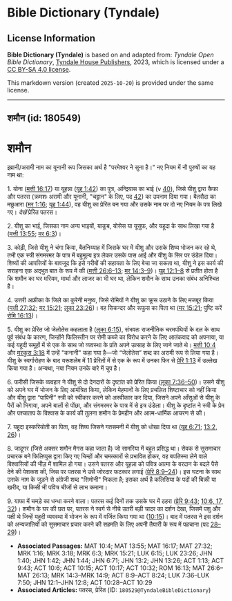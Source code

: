 # Bible Dictionary (Tyndale)

## License Information

**Bible Dictionary (Tyndale)** is based on and adapted from: _Tyndale Open Bible Dictionary_, [Tyndale House Publishers](https://tyndaleopenresources.com/), 2023, which is licensed under a [CC BY-SA 4.0 license](https://creativecommons.org/licenses/by-sa/4.0/legalcode.en).

This markdown version (created `2025-10-20`) is provided under the same license.



--------------------------------

## शमौन (id: 180549)

शमौन
====

इब्रानी/अरामी नाम का यूनानी रूप जिसका अर्थ है "परमेश्वर ने सुना है।" नए नियम में नौ पुरुषों का यह नाम था:

1\. योना ([मत्ती 16:17](https://ref.ly/Matt16:17)) या यूहन्ना ([यूह 1:42](https://ref.ly/John1:42)) का पुत्र, अन्द्रियास का भाई (v [40](https://ref.ly/John1:40)), जिसे यीशु द्वारा कैफा और पतरस (क्रमशः अरामी और यूनानी, "चट्टान" के लिए, पद [42](https://ref.ly/John1:42)) का उपनाम दिया गया। बैतसैदा का मछुआरा ([मर 1:16](https://ref.ly/Mark1:16); [यूह 1:44](https://ref.ly/John1:44)), वह यीशु का प्रेरित बन गया और उसके नाम पर दो नए नियम के पत्र लिखे गए। *देखें* प्रेरित पतरस।

2\. यीशु का भाई, जिसका नाम अन्य भाइयों, याकूब, योसेस या यूसुफ, और यहूदा के साथ लिखा गया है ([मत्ती 13:55](https://ref.ly/Matt13:55); [मर 6:3](https://ref.ly/Mark6:3))।

3\. कोढ़ी, जिसे यीशु ने चंगा किया, बैतनिय्याह में जिसके घर में यीशु और उसके शिष्य भोजन कर रहे थे, तभी एक स्त्री संगमरमर के पात्र में बहुमूल्य इत्र लेकर उसके पास आई और यीशु के सिर पर उंडेल दिया। शिष्यों की आपत्तियों के बावजूद कि इसे गरीबों की सहायता के लिए बेचा जा सकता था, यीशु ने इस कार्य की सराहना एक अद्भुत बात के रूप में की ([मत्ती 26:6–13](https://ref.ly/Matt26:6-Matt26:13); [मर 14:3–9](https://ref.ly/Mark14:3-Mark14:9))। [यूह 12:1–8](https://ref.ly/John12:1-John12:8) से प्रतीत होता है कि शमौन का घर मरियम, मार्था और लाजर का भी घर था, लेकिन शमौन के साथ उनका संबंध अनिश्चित है।

4\. उत्तरी अफ्रीका के जिले का कुरेनी मनुष्य, जिसे रोमियों ने यीशु का क्रूस उठाने के लिए मजबूर किया ([मत्ती 27:32](https://ref.ly/Matt27:32); [मर 15:21](https://ref.ly/Mark15:21); [लूका 23:26](https://ref.ly/Luke23:26))। वह सिकन्दर और रूफुस का पिता था ([मर 15:21](https://ref.ly/Mark15:21); पुष्टि करें [रोमि 16:13](https://ref.ly/Rom16:13))।

5\. यीशु का प्रेरित जो जेलोतेस कहलाता है ([लूका 6:15](https://ref.ly/Luke6:15)), संभवतः राजनीतिक चरमपंथियों के दल के साथ पूर्व संबंध के कारण, जिन्होंने फिलिस्तीन पर रोमी कब्जे का विरोध करने के लिए आतंकवाद को अपनाया, या कई यहूदी समूहों में से एक के साथ जो व्यवस्था के प्रति अपने उत्साह के लिए जाने जाते थे। [मत्ती 10:4](https://ref.ly/Matt10:4) और [मरकुस 3:18](https://ref.ly/Mark3:18) में उन्हें "कनानी" कहा गया है—जो “जेलोतेस” शब्द का अरामी रूप से लिया गया है। यीशु के स्वर्गारोहण के बाद यरूशलेम में 11 प्रेरितों में से एक के रूप में उनका फिर से [प्रेरि 1:13](https://ref.ly/Acts1:13) में उल्लेख किया गया है। अन्यथा, नया नियम उनके बारे में चुप है।

6\. फरीसी जिसके व्यवहार ने यीशु से दो देनदारों के दृष्टांत को प्रेरित किया ([लूका 7:36–50](https://ref.ly/Luke7:36-Luke7:50))। उसने यीशु को अपने घर में भोजन के लिए आमंत्रित किया, लेकिन मेहमानों के लिए प्रचलित शिष्टाचार को नहीं किया और यीशु द्वारा “पापिनी” स्त्री को स्वीकार करने को अस्वीकार कर दिया, जिसने अपने आँसुओं से यीशु के पैरों को भिगाया, अपने बालों से पोंछा, और संगमरमर के पात्र में से इत्र उंडेला। यीशु के दृष्टांत ने स्त्री के प्रेम और पश्चाताप के विश्वास के कार्य की तुलना शमौन के प्रेमहीन और आत्म\-धार्मिक आचरण से की।

7\. यहूदा इस्करियोती का पिता, वह शिष्य जिसने गतसमनी में यीशु को धोखा दिया था ([यूह 6:71](https://ref.ly/John6:71); [13:2, 26](https://ref.ly/John13:2))।

8\. जादूगर (जिसे अक्सर शमौन मैगस कहा जाता है) जो सामरिया में बहुत प्रसिद्ध था। सेवक से सुसमाचार प्रचारक बने फिलिप्पुस द्वारा किए गए चिन्हों और चमत्कारों से प्रभावित होकर, वह बपतिस्मा लेने वाले विश्वासियों की भीड़ में शामिल हो गया। उसने पतरस और यूहन्ना को पवित्र आत्मा के वरदान के बदले पैसे देने की पेशकश की, जिस पर पतरस ने उसे जोरदार फटकार लगाई ([प्रेरि 8:9–24](https://ref.ly/Acts8:9-Acts8:24))। इस घटना के साथ उसके नाम के जुड़ने से अंग्रेजी शब्द "सिमोनी" निकला है; इसका अर्थ है कलिसिया के पदों की बिक्री या खरीद, या किसी भी पवित्र चीजों से लाभ कमाना।

9\. याफा में चमड़े का धन्धा करने वाला। पतरस कई दिनों तक उसके घर में ठहरा ([प्रेरि 9:43](https://ref.ly/Acts9:43); [10:6, 17, 32](https://ref.ly/Acts10:6))। शमौन के घर की छत पर, पतरस ने स्वर्ग से नीचे उतरी बड़ी चादर का दर्शन देखा, जिसमें पशु और पक्षी थे जिन्हें यहूदी व्यवस्था में भोजन के रूप में वर्जित किया गया था ([10:15](https://ref.ly/Acts10:15))। बाद में पतरस ने इस दर्शन को अन्यजातियों को सुसमाचार प्रचार करने की सहमति के लिए अपनी तैयारी के रूप में पहचाना (पद [28–29](https://ref.ly/Acts10:28-Acts10:29))।

* **Associated Passages:** MAT 10:4; MAT 13:55; MAT 16:17; MAT 27:32; MRK 1:16; MRK 3:18; MRK 6:3; MRK 15:21; LUK 6:15; LUK 23:26; JHN 1:40; JHN 1:42; JHN 1:44; JHN 6:71; JHN 13:2; JHN 13:26; ACT 1:13; ACT 9:43; ACT 10:6; ACT 10:15; ACT 10:17; ACT 10:32; ROM 16:13; MAT 26:6–MAT 26:13; MRK 14:3–MRK 14:9; ACT 8:9–ACT 8:24; LUK 7:36–LUK 7:50; JHN 12:1–JHN 12:8; ACT 10:28–ACT 10:29
* **Associated Articles:** पतरस, प्रेरित (ID: `180529@TyndaleBibleDictionary`)

